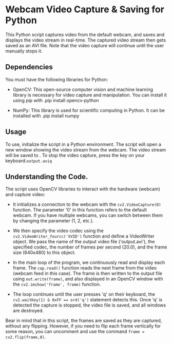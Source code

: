 # Webcam Video Capture & Saving for Python

This Python script captures video from the default webcam, and saves and displays the video stream in real-time. The captured video stream then gets saved as an AVI file. Note that the video capture will continue until the user manually stops it.

## Dependencies

You must have the following libraries for Python:

- OpenCV: This open-source computer vision and machine learning library is necessary for video capture and manipulation. You can install it using pip with .pip install opencv-python

- NumPy: This library is used for scientific computing in Python. It can be installed with .pip install numpy

## Usage
To use, initialize the script in a Python environment. The script will open a new window showing the video stream from the webcam. The video stream will be saved to . To stop the video capture, press the key on your keyboard.`output.aviq`

## Understanding the Code.

The script uses OpenCV libraries to interact with the hardware (webcam) and capture video:

- It initializes a connection to the webcam with the `cv2.VideoCapture(0)` function. The parameter '0' in this function refers to the default webcam. If you have multiple webcams, you can switch between them by changing the parameter (1, 2, etc.).

- We then specify the video codec using the `cv2.VideoWriter_fourcc('XVID')` function and define a VideoWriter object. We pass the name of the output video file ('output.avi'), the specified codec, the number of frames per second (20.0), and the frame size (640x480) to this object.

- In the main loop of the program, we continuously read and display each frame. The `cap.read()` function reads the next frame from the video (webcam feed in this case). The frame is then written to the output file using `out.write(frame)`, and also displayed in an OpenCV window with the `cv2.imshow('frame', frame)` function.

- The loop continues until the user presses 'q' on their keyboard, the `cv2.waitKey(1) & 0xFF == ord('q')` statement detects this. Once 'q' is detected the capture is stopped, the video file is saved, and all windows are destroyed.

Bear in mind that in this script, the frames are saved as they are captured, without any flipping. However, if you need to flip each frame vertically for some reason, you can uncomment and use the command `frame = cv2.flip(frame,0)`.

